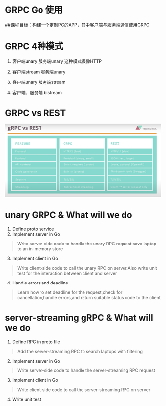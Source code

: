 # GRPC Go 使用
##课程目标：构建一个定制PC的APP，其中客户端与服务端通信使用GRPC
# GRPC 4种模式
1. 客户端unary  服务端unary
这种模式很像HTTP

2. 客户端stream  服务端unary

3. 客户端unary  服务端stream

4. 客户端、服务端 bistream

# GRPC vs REST
![GRPC vs REST](./img/QQ20220416-212016@2x.png)

# unary GRPC & What will we do
1. Define proto service
2. Implement server in Go
> Write server-side code to handle the unary RPC request:save laptop to an in-memory store
3. Implement client in Go
> Write client-side code to call the unary RPC on server.Also write unit test for the interaction between client and server
4. Handle errors and deadline 
> Learn how to set deadline for the request,check for cancellation,handle errors,and return suitable status code to the client

# server-streaming gRPC & What will we do 
1. Define RPC in proto file
> Add the server-streaming RPC to search laptops with filtering
2. Implement server in Go
> Write server-side code to handle the server-streaming RPC request
3. Implement client in Go
> Write client-side code to call the server-streaming RPC on server
4. Write unit test